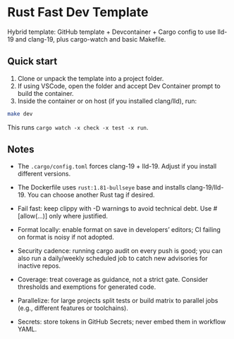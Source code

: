 # Rust Fast Dev Template

Hybrid template: GitHub template + Devcontainer + Cargo config to use lld-19 and clang-19, plus cargo-watch and basic Makefile.

## Quick start

1. Clone or unpack the template into a project folder.
2. If using VSCode, open the folder and accept Dev Container prompt to build the container.
3. Inside the container or on host (if you installed clang/lld), run:

```bash
make dev
```

This runs `cargo watch -x check -x test -x run`.

## Notes
- The `.cargo/config.toml` forces clang-19 + lld-19. Adjust if you install different versions.
- The Dockerfile uses `rust:1.81-bullseye` base and installs clang-19/lld-19. You can choose another Rust tag if desired.
- Fail fast: keep clippy with -D warnings to avoid technical debt. Use #[allow(...)] only where justified.

- Format locally: enable format on save in developers’ editors; CI failing on format is noisy if not adopted.

- Security cadence: running cargo audit on every push is good; you can also run a daily/weekly scheduled job to catch new advisories for inactive repos.

- Coverage: treat coverage as guidance, not a strict gate. Consider thresholds and exemptions for generated code.

- Parallelize: for large projects split tests or build matrix to parallel jobs (e.g., different features or toolchains).

- Secrets: store tokens in GitHub Secrets; never embed them in workflow YAML.
